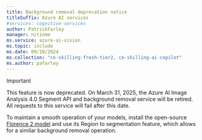 ```yaml
---
title: Background removal deprecation notice
titleSuffix: Azure AI services
#services: cognitive-services
author: PatrickFarley
manager: nitinme
ms.service: azure-ai-vision
ms.topic: include
ms.date: 09/10/2024
ms.collection: "ce-skilling-fresh-tier2, ce-skilling-ai-copilot"
ms.author: pafarley
---
```


> [!IMPORTANT]
> This feature is now deprecated. On March 31, 2025, the Azure AI Image Analysis 4.0 Segment API and background removal service will be retired. All requests to this service will fail after this date.
>
> To maintain a smooth operation of your models, install the open-source [Florence 2 model](https://huggingface.co/microsoft/Florence-2-large) and use its Region to segmentation feature, which allows for a similar background removal operation.